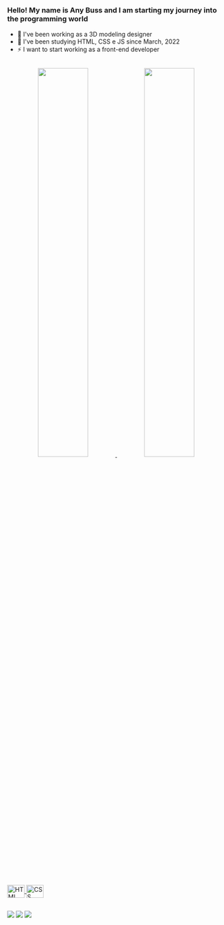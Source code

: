 ##

### Hello! My name is Any Buss and I am starting my journey into the programming world

- 🔭 I've been working as a 3D modeling designer
- 🌱 I've been studying HTML, CSS e JS since March, 2022
- ⚡ I want to start working as a front-end developer

##

<div align="center">
  <a href="https://anybuss.com" target="_blank">
  <img width="48%" src="https://github-readme-stats.vercel.app/api?username=anybuss&show_icons=true&include_all_commits=true&count_private=true&theme=onedark">
  <img width="48%" src="https://github-readme-stats.vercel.app/api/top-langs/?username=anybuss&langs_count=10&layout=compact&theme=onedark">
</div>
  
<div style="display: inline_block"><br>
  <img align="center" alt="HTML" height="30" width="40" src="https://cdn.jsdelivr.net/gh/devicons/devicon/icons/html5/html5-plain-wordmark.svg">
  <img align="center" alt="CSS" height="30" width="40" src="https://cdn.jsdelivr.net/gh/devicons/devicon/icons/css3/css3-plain-wordmark.svg">
</div>
  
##
  
<div> 
  <a href="https://anybuss.com"><img src="https://img.shields.io/badge/Blogger-FF5722?style=for-the-badge&logo=blogger&logoColor=white"></a>
  <a href="https://www.linkedin.com/in/anybuss/"><img src="https://img.shields.io/badge/LinkedIn-0077B5?style=for-the-badge&logo=linkedin&logoColor=white"></a>
  <a href = "mailto:anykbuss@gmail.com" target="_blank"><img src="https://img.shields.io/badge/Gmail-D14836?style=for-the-badge&logo=gmail&logoColor=white"></a>
</div>
  
##
